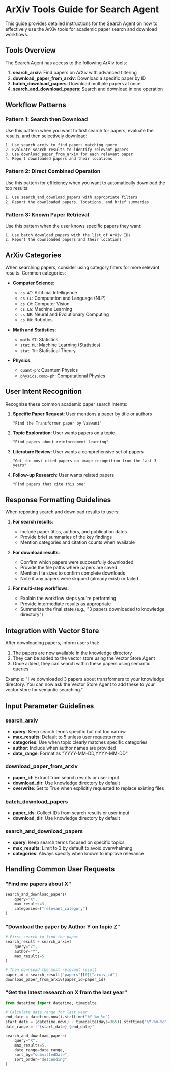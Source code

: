 # ArXiv Tools Guide for Search Agent

This guide provides detailed instructions for the Search Agent on how to effectively use the ArXiv tools for academic paper search and download workflows.

## Tools Overview

The Search Agent has access to the following ArXiv tools:

1. **search_arxiv**: Find papers on ArXiv with advanced filtering
2. **download_paper_from_arxiv**: Download a specific paper by ID
3. **batch_download_papers**: Download multiple papers at once
4. **search_and_download_papers**: Search and download in one operation

## Workflow Patterns

### Pattern 1: Search then Download

Use this pattern when you want to first search for papers, evaluate the results, and then selectively download:

```
1. Use search_arxiv to find papers matching query
2. Evaluate search results to identify relevant papers
3. Use download_paper_from_arxiv for each relevant paper
4. Report downloaded papers and their locations
```

### Pattern 2: Direct Combined Operation

Use this pattern for efficiency when you want to automatically download the top results:

```
1. Use search_and_download_papers with appropriate filters
2. Report the downloaded papers, locations, and brief summaries
```

### Pattern 3: Known Paper Retrieval

Use this pattern when the user knows specific papers they want:

```
1. Use batch_download_papers with the list of ArXiv IDs
2. Report the downloaded papers and their locations
```

## ArXiv Categories

When searching papers, consider using category filters for more relevant results. Common categories:

- **Computer Science**:
  - `cs.AI`: Artificial Intelligence
  - `cs.CL`: Computation and Language (NLP)
  - `cs.CV`: Computer Vision
  - `cs.LG`: Machine Learning
  - `cs.NE`: Neural and Evolutionary Computing
  - `cs.RO`: Robotics

- **Math and Statistics**:
  - `math.ST`: Statistics
  - `stat.ML`: Machine Learning (Statistics)
  - `stat.TH`: Statistical Theory

- **Physics**:
  - `quant-ph`: Quantum Physics
  - `physics.comp-ph`: Computational Physics

## User Intent Recognition

Recognize these common academic paper search intents:

1. **Specific Paper Request**: User mentions a paper by title or authors
   ```
   "Find the Transformer paper by Vaswani"
   ```

2. **Topic Exploration**: User wants papers on a topic
   ```
   "Find papers about reinforcement learning"
   ```

3. **Literature Review**: User wants a comprehensive set of papers
   ```
   "Get the most cited papers on image recognition from the last 3 years"
   ```

4. **Follow-up Research**: User wants related papers
   ```
   "Find papers that cite this one"
   ```

## Response Formatting Guidelines

When reporting search and download results to users:

1. **For search results**:
   - Include paper titles, authors, and publication dates
   - Provide brief summaries of the key findings
   - Mention categories and citation counts when available

2. **For download results**:
   - Confirm which papers were successfully downloaded
   - Provide the file paths where papers are saved
   - Mention file sizes to confirm complete downloads
   - Note if any papers were skipped (already exist) or failed

3. **For multi-step workflows**:
   - Explain the workflow steps you're performing
   - Provide intermediate results as appropriate
   - Summarize the final state (e.g., "3 papers downloaded to knowledge directory")

## Integration with Vector Store

After downloading papers, inform users that:

1. The papers are now available in the knowledge directory
2. They can be added to the vector store using the Vector Store Agent
3. Once added, they can search within these papers using semantic queries

Example: "I've downloaded 3 papers about transformers to your knowledge directory. You can now ask the Vector Store Agent to add these to your vector store for semantic searching."

## Input Parameter Guidelines

### search_arxiv

- **query**: Keep search terms specific but not too narrow
- **max_results**: Default to 5 unless user requests more
- **categories**: Use when topic clearly matches specific categories
- **author**: Include when author names are provided
- **date_range**: Format as "YYYY-MM-DD,YYYY-MM-DD"

### download_paper_from_arxiv

- **paper_id**: Extract from search results or user input
- **download_dir**: Use knowledge directory by default
- **overwrite**: Set to True when explicitly requested to replace existing files

### batch_download_papers

- **paper_ids**: Collect IDs from search results or user input
- **download_dir**: Use knowledge directory by default

### search_and_download_papers

- **query**: Keep search terms focused on specific topics
- **max_results**: Limit to 3 by default to avoid overwhelming
- **categories**: Always specify when known to improve relevance

## Handling Common User Requests

### "Find me papers about X"

```python
search_and_download_papers(
    query="X",
    max_results=3,
    categories=["relevant_category"]
)
```

### "Download the paper by Author Y on topic Z"

```python
# First search to find the paper
search_result = search_arxiv(
    query="Z",
    author="Y",
    max_results=5
)

# Then download the most relevant result
paper_id = search_result["papers"][0]["arxiv_id"]
download_paper_from_arxiv(paper_id=paper_id)
```

### "Get the latest research on X from the last year"

```python
from datetime import datetime, timedelta

# Calculate date range for last year
end_date = datetime.now().strftime("%Y-%m-%d")
start_date = (datetime.now() - timedelta(days=365)).strftime("%Y-%m-%d")
date_range = f"{start_date},{end_date}"

search_and_download_papers(
    query="X",
    max_results=5,
    date_range=date_range,
    sort_by="submittedDate",
    sort_order="descending"
)
```